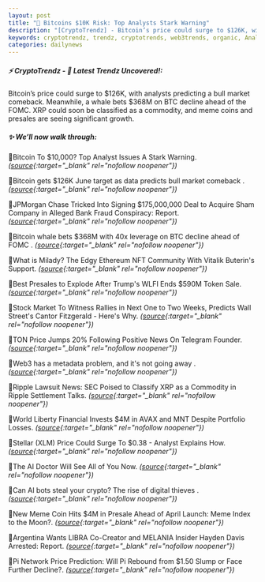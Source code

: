 ```yaml
---
layout: post
title: "🌌 Bitcoins $10K Risk: Top Analysts Stark Warning"
description: "[CryptoTrendz] - Bitcoin’s price could surge to $126K, with analysts predicting a bull market comeback. Meanwhile, a whale bets $368M on BTC decline ahead of the FOMC. XRP could soon be classified as a commodity, and meme coins and presales are seeing significant growth."
keywords: cryptotrendz, trendz, cryptotrends, web3trends, organic, Analyst, digital, market, BTC, XRP, Ethereum, Network, SEC, Token, Bitcoin, AI, NFT, Pi
categories: dailynews
---
```


##### ⚡ CryptoTrendz - 📌 *Latest Trendz Uncovered!:*

Bitcoin’s price could surge to $126K, with analysts predicting a bull market comeback. Meanwhile, a whale bets $368M on BTC decline ahead of the FOMC. XRP could soon be classified as a commodity, and meme coins and presales are seeing significant growth.

##### ✨ *We’ll now walk through:*


🔹Bitcoin To $10,000? Top Analyst Issues A Stark Warning. *([source](https://s.avyag.com/tfyy){:target="_blank" rel="nofollow noopener"})*

🔹Bitcoin gets $126K June target as data predicts bull market comeback . *([source](https://s.avyag.com/ytjn){:target="_blank" rel="nofollow noopener"})*

🔹JPMorgan Chase Tricked Into Signing $175,000,000 Deal to Acquire Sham Company in Alleged Bank Fraud Conspiracy: Report. *([source](https://s.avyag.com/z8uo){:target="_blank" rel="nofollow noopener"})*

🔹Bitcoin whale bets $368M with 40x leverage on BTC decline ahead of FOMC . *([source](https://s.avyag.com/yt7x){:target="_blank" rel="nofollow noopener"})*

🔹What is Milady? The Edgy Ethereum NFT Community With Vitalik Buterin's Support. *([source](https://s.avyag.com/e7a1){:target="_blank" rel="nofollow noopener"})*

🔹Best Presales to Explode After Trump's WLFI Ends $590M Token Sale. *([source](https://s.avyag.com/lck4){:target="_blank" rel="nofollow noopener"})*

🔹Stock Market To Witness Rallies in Next One to Two Weeks, Predicts Wall Street's Cantor Fitzgerald - Here's Why. *([source](https://s.avyag.com/unn9){:target="_blank" rel="nofollow noopener"})*

🔹TON Price Jumps 20% Following Positive News On Telegram Founder. *([source](https://s.avyag.com/g1ky){:target="_blank" rel="nofollow noopener"})*

🔹Web3 has a metadata problem, and it's not going away . *([source](https://s.avyag.com/4brp){:target="_blank" rel="nofollow noopener"})*

🔹Ripple Lawsuit News: SEC Poised to Classify XRP as a Commodity in Ripple Settlement Talks. *([source](https://s.avyag.com/yxww){:target="_blank" rel="nofollow noopener"})*

🔹World Liberty Financial Invests $4M in AVAX and MNT Despite Portfolio Losses. *([source](https://s.avyag.com/vl0e){:target="_blank" rel="nofollow noopener"})*

🔹Stellar (XLM) Price Could Surge To $0.38 - Analyst Explains How. *([source](https://s.avyag.com/7c2y){:target="_blank" rel="nofollow noopener"})*

🔹The AI Doctor Will See All of You Now. *([source](https://s.avyag.com/ktxw){:target="_blank" rel="nofollow noopener"})*

🔹Can AI bots steal your crypto? The rise of digital thieves . *([source](https://s.avyag.com/9hzh){:target="_blank" rel="nofollow noopener"})*

🔹New Meme Coin Hits $4M in Presale Ahead of April Launch: Meme Index to the Moon?. *([source](https://s.avyag.com/pwqn){:target="_blank" rel="nofollow noopener"})*

🔹Argentina Wants LIBRA Co-Creator and MELANIA Insider Hayden Davis Arrested: Report. *([source](https://s.avyag.com/kbf7){:target="_blank" rel="nofollow noopener"})*

🔹Pi Network Price Prediction: Will Pi Rebound from $1.50 Slump or Face Further Decline?. *([source](https://s.avyag.com/zknd){:target="_blank" rel="nofollow noopener"})*
